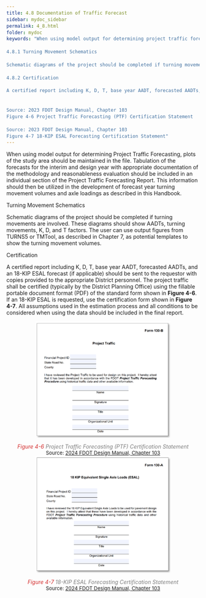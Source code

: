 ```yaml
---
title: 4.8 Documentation of Traffic Forecast
sidebar: mydoc_sidebar
permalink: 4_8.html
folder: mydoc
keywords: "When using model output for determining project traffic forecasting, plots of the study area should be maintained in the file. Tabulation of the forecasts for the interim and design year with appropriate documentation of the methodology and reasonableness evaluation should be included in an individual section of the Project Traffic Forecasting Report. This information should then be utilized in the development of forecast year turning movement volumes and axle loadings as described in this Handbook.

4.8.1 Turning Movement Schematics

Schematic diagrams of the project should be completed if turning movements are involved. These diagrams should show AADTs, turning movements, K, D, and T factors. The user can use output figures from TURNS5 or TMTool as described in Chapter 7 as potential templates to show the turning movement volumes.

4.8.2 Certification

A certified report including K, D, T, base year AADT, forecasted AADTs, and an 18-KIP ESAL forecast (if applicable) should be sent to the requestor with copies sent to the appropriate district personnel. The project traffic shall be certified using the fillable portable document format (PDF) of the standard forms shown in Figure 4-6. If an 18-KIP ESAL is requested, use the certification form shown in Figure 4-7. All assumptions used in the estimation process and all the conditions to be considered when using the data should be included in the final report.


Source: 2023 FDOT Design Manual, Chapter 103
Figure 4-6 Project Traffic Forecasting (PTF) Certification Statement

Source: 2023 FDOT Design Manual, Chapter 103
Figure 4-7 18-KIP ESAL Forecasting Certification Statement"
---
```


<style>
  div{text-align: justify;}
</style>

When using model output for determining Project Traffic Forecasting, plots of the study area
should be maintained in the file. Tabulation of the forecasts for the interim and design year
with appropriate documentation of the methodology and reasonableness evaluation should be
included in an individual section of the Project Traffic Forecasting Report. This information should
then be utilized in the development of forecast year turning movement volumes and axle loadings
as described in this Handbook.

<span class="subtitle-3" data-chapter="4.8">Turning Movement Schematics</span>

Schematic diagrams of the project should be completed if turning movements are involved. These
diagrams should show AADTs, turning movements, K, D, and T factors. The user can use output
figures from TURNS5 or TMTool, as described in Chapter 7, as potential templates to show the
turning movement volumes.

<span class="subtitle-3" data-chapter="4.8">Certification</span>

A certified report including K, D, T, base year AADT, forecasted AADTs, and an 18-KIP ESAL forecast
(if applicable) should be sent to the requestor with copies provided to the appropriate District
personnel. The project traffic shall be certified (typically by the District Planning Office) using the
fillable portable document format (PDF) of the standard form shown in <b>Figure 4-6</b>. If an 18-KIP
ESAL is requested, use the certification form shown in <b>Figure 4-7</b>. All assumptions used in the
estimation process and all conditions to be considered when using the data should be included in
the final report.

<center>
<img src="images/fig4_6.png" style="max-width: 70%; text-align:center; margin-bottom: 0.5rem" >
</center>

<div style="text-align:center; color:grey; margin-bottom: 0rem; margin-top: 0.2rem"><i><span style="color:#d32f2f;">Figure 4-6</span> Project Traffic Forecasting (PTF) Certification Statement</i></div> 
<div style="font-size:13px; text-align:center">Source: <a href="https://fdotwww.blob.core.windows.net/sitefinity/docs/default-source/roadway/fdm/2024/2024fdm103forms.pdf" target="_blank">2024 FDOT Design Manual, Chapter 103</a></div>


<center>
<img src="images/fig4_7.png" style="max-width: 70%; text-align:center; margin-bottom: 0.5rem" >
</center>

<div style="text-align:center; color:grey; margin-bottom: 0rem; margin-top: 0.2rem"><i><span style="color:#d32f2f;">Figure 4-7</span> 18-KIP ESAL Forecasting Certification Statement</i></div> 
<div style="font-size:13px; text-align:center">Source: <a href="https://fdotwww.blob.core.windows.net/sitefinity/docs/default-source/roadway/fdm/2024/2024fdm103forms.pdf" target="_blank">2024 FDOT Design Manual, Chapter 103</a></div>














